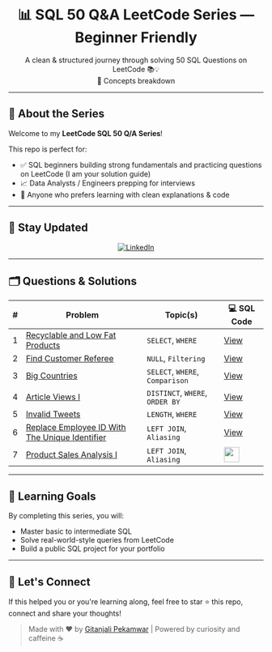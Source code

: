 <h1 align="center">📊 SQL 50 Q&A LeetCode Series — Beginner Friendly</h1>

<p align="center">
  A clean & structured journey through solving 50 SQL Questions on LeetCode 📚💡<br>
  🧠 Concepts breakdown
</p>

---

## 🎯 About the Series

Welcome to my **LeetCode SQL 50 Q/A Series**!

This repo is perfect for:
- ✅ SQL beginners building strong fundamentals and practicing questions on LeetCode (I am your solution guide)
- 📈 Data Analysts / Engineers prepping for interviews
- 🧪 Anyone who prefers learning with clean explanations & code

---

## 🔔 Stay Updated

<p align="center">
  <a href="https://www.linkedin.com/in/gitanjalipekamwar/" target="_blank">
    <img src="https://img.shields.io/badge/Connect%20on%20LinkedIn-0077B5?style=for-the-badge&logo=linkedin&logoColor=white" alt="LinkedIn" />
  </a>
</p>

---

## 🗂️ Questions & Solutions

| # | Problem | Topic(s) | 💻 SQL Code |
|:-:|---------|----------|-------------|
| 1 | [Recyclable and Low Fat Products](https://leetcode.com/problems/recyclable-and-low-fat-products/) | `SELECT`, `WHERE` | [View](https://github.com/GitanjaliPekamwar/LeetCode-SQL-50-Q-Series/blob/main/Solutions/Recyclable%20and%20Low%20Fat%20Products.sql) |
| 2 | [Find Customer Referee](https://leetcode.com/problems/find-customer-referee/) | `NULL`, `Filtering` | [View](https://github.com/GitanjaliPekamwar/LeetCode-SQL-50-Q-Series/blob/main/Solutions/584.Find%20Customer%20Referee.sql)
| 3 | [Big Countries](https://leetcode.com/problems/big-countries/) | `SELECT`, `WHERE`, `Comparison` | [View](https://github.com/GitanjaliPekamwar/LeetCode-SQL-50-Q-Series/blob/main/Solutions/595.%20Big%20Countries.sql) |
| 4 | [Article Views I](https://leetcode.com/problems/article-views-i/) | `DISTINCT`, `WHERE`, `ORDER BY` | [View](https://github.com/GitanjaliPekamwar/LeetCode-SQL-50-Q-Series/blob/main/Solutions/1148.%20Article%20Views%20I.sql) |
| 5 | [Invalid Tweets](https://leetcode.com/problems/invalid-tweets/) | `LENGTH`, `WHERE` | [View](https://github.com/GitanjaliPekamwar/LeetCode-SQL-50-Q-Series/blob/main/Solutions/1683.%20Invalid%20Tweets.sql) |
| 6 | [Replace Employee ID With The Unique Identifier](https://leetcode.com/problems/replace-employee-id-with-the-unique-identifier/) | `LEFT JOIN`, `Aliasing` | [View](https://github.com/GitanjaliPekamwar/LeetCode-SQL-50-Q-Series/blob/main/Solutions/1378.%20Replace%20Employee%20ID%20With%20The%20Unique%20Identifier.sql) |
| 7 | [Product Sales Analysis I](https://leetcode.com/problems/product-sales-analysis-i/) | `LEFT JOIN`, `Aliasing` | [<img src="https://vecta.io/symbols/28/microsoft-azure-color/61/sql-database-generic" width="30">](https://github.com/GitanjaliPekamwar/LeetCode-SQL-50-Q-Series/blob/main/Solutions/1068.%20Product%20Sales%20Analysis%20I.sql) |





---

## 🧠 Learning Goals

By completing this series, you will:
- Master basic to intermediate SQL 
- Solve real-world-style queries from LeetCode
- Build a public SQL project for your portfolio

---

## 🚀 Let's Connect

If this helped you or you're learning along, feel free to star ⭐ this repo, connect and share your thoughts!

> Made with ❤️ by [Gitanjali Pekamwar](https://www.linkedin.com/in/gitanjalipekamwar) | Powered by curiosity and caffeine ☕  




